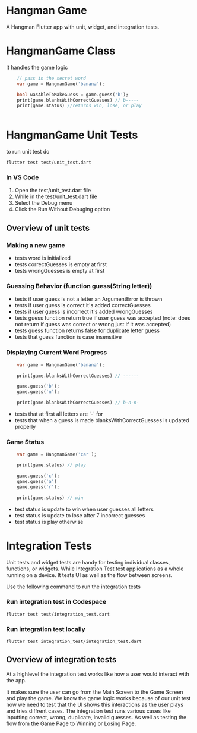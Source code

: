 # Hangman Game

A Hangman Flutter app with unit, widget, and integration tests.



# HangmanGame Class

It handles the game logic

```dart
    // pass in the secret word
    var game = HangmanGame('banana');

    bool wasAbleToMakeGuess = game.guess('b');
    print(game.blanksWithCorrectGuesses) // b-----
    print(game.status) //returns win, lose, or play
    
```



# HangmanGame Unit Tests

to run unit test do

```console
flutter test test/unit_test.dart
```

### In VS Code

1. Open the test/unit_test.dart file
2. While in the test/unit_test.dart file
3. Select the Debug menu
4. Click the Run Without Debuging option



## Overview of unit tests

### Making a new game
* tests word is initialized
* tests correctGuesses is empty at first
* tests wrongGuesses is empty at first



### Guessing Behavior (function guess(String letter))

* tests if user guess is not a letter an ArgumentError is thrown
* tests if user guess is correct it's added correctGuesses
* tests if user guess is incorrect it's added wrongGuesses
* tests guess function return true if user guess was accepted (note: does not return if guess was correct or wrong just if it was accepted)
* tests guess function returns false for duplicate letter guess
* tests that guess function is case insensitive



### Displaying Current Word Progress

```dart
    var game = HangmanGame('banana');

    print(game.blanksWithCorrectGuesses) // ------

    game.guess('b');
    game.guess('n');

    print(game.blanksWithCorrectGuesses) // b-n-n-
```
* tests that at first all letters are '-' for 
* tests that when a  guess is made blanksWithCorrectGuesses is updated properly



### Game Status

```dart
    var game = HangmanGame('car');

    print(game.status) // play

    game.guess('c');
    game.guess('a')
    game.guess('r');

    print(game.status) // win
```
* test status is update to win when user guesses all letters
* test status is update to lose after 7 incorrect guesses
* test status is play otherwise



# Integration Tests

Unit tests and widget tests are handy for testing individual classes, functions, or widgets. While Integration Test test applications as a whole running on a device. It tests UI as well as the flow between screens.

Use the following command to run the integration tests

### Run integration test in Codespace

```console
flutter test test/integration_test.dart
```

### Run integration test locally

```console
flutter test integration_test/integration_test.dart
```


## Overview of integration tests

At a highlevel the integration test works like how a user would interact with the app.

It makes sure the user can go from the Main Screen to the Game Screen and play the game. We know the game logic works because of our unit test now we need to test that the UI shows this interactions as the user plays and tries diffrent cases. The integration test runs various cases like inputting correct, wrong, duplicate, invalid guesses. As well as testing the flow from the Game Page to Winning or Losing Page.





